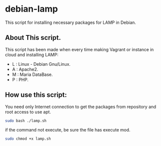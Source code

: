 # debian-lamp
This script for installing necessary packages for LAMP in Debian.

## About This script. 
This script has been made when every time  making Vagrant or instance in cloud and installing LAMP:

* L : Linux - Debian Gnu/Linux. 
* A : Apache2.
* M : Maria DataBase. 
* P : PHP.  

## How use this script: 
You need only Internet connection to get the packages from repository and root access to use apt. 

```bash
sudo bash ./lamp.sh
```

if the command not execute, be sure the file has execute mod. 

```bash 
sudo chmod +x lamp.sh
````
